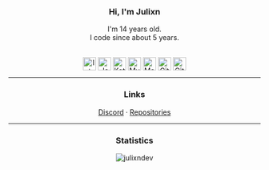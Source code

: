 <br />
<p align="center">

  <h3 align="center">Hi, I'm Julixn</h3>

  <p align="center">
    I'm 14 years old. <br>
    I code since about 5 years.
  </p>
    <br>
    <div align="center">
  <img align="center" alt="Intellij" width="26px" src="https://cdn.iconscout.com/icon/free/png-512/intellij-idea-569199.png" />
  <img align="center" alt="Java" width="26px" src="https://upload-icon.s3.us-east-2.amazonaws.com/uploads/icons/png/378554371540553613-512.png" />
  <img align="center" alt="Kotlin" width="26px" src="https://upload-icon.s3.us-east-2.amazonaws.com/uploads/icons/png/18852341021548218200-512.png" />
  <img align="center" alt="MySQL" width="26px" src="https://cdn-icons-png.flaticon.com/128/3161/3161158.png" />
  <img align="center" alt="MongoDB" width="26px" src="https://cdn.iconscout.com/icon/free/png-512/mongodb-4-1175139.png" />
  <img align="center" alt="Git" width="26px" src="https://upload.wikimedia.org/wikipedia/commons/thumb/3/3f/Git_icon.svg/1024px-Git_icon.svg.png" />
  <img align="center" alt="GitHub" width="26px" src="https://icon-library.com/images/github_png63.png" />
  </div>
  <hr>
  <h3 align="center">Links</h3>
  <p align="center">
    <a href="https://discordapp.com/users/836871120636215327">Discord</a>
    ·
    <a href="https://github.com/JulixnDev?tab=repositories">Repositories</a>
  </p>

<hr>

<div align="center">
  <h3>Statistics</h3>

  ![julixndev](https://github-readme-stats.vercel.app/api?username=julixndev&show_icons=true&locale=en)
</div>


